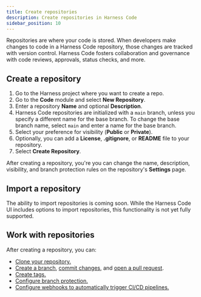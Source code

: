 ```yaml
---
title: Create repositories
description: Create repositories in Harness Code
sidebar_position: 10
---
```


Repositories are where your code is stored. When developers make changes to code in a Harness Code repository, those changes are tracked with version control. Harness Code fosters collaboration and governance with code reviews, approvals, status checks, and more.

## Create a repository

1. Go to the Harness project where you want to create a repo.
2. Go to the **Code** module and select **New Repository**.
3. Enter a repository **Name** and optional **Description**.
4. Harness Code repositories are initialized with a `main` branch, unless you specify a different name for the base branch. To change the base branch name, select `main` and enter a name for the base branch.
5. Select your preference for visibility (**Public** or **Private**).
6. Optionally, you can add a **License**, **.gitignore**, or **README** file to your repository.
7. Select **Create Repository**.

After creating a repository, you're you can change the name, description, visibility, and branch protection rules on the repository's **Settings** page.

## Import a repository

The ability to import repositories is coming soon. While the Harness Code UI includes options to import repositories, this functionality is not yet fully supported.

## Work with repositories

After creating a repository, you can:

* [Clone your repository.](../work-in-repos/clone-repos.md)
* [Create a branch](../work-in-repos/branch.md), [commit changes](../work-in-repos/commit.md), and [open a pull request](/docs/category/pull-requests).
* [Create tags.](../work-in-repos/tag.md)
* [Configure branch protection.](./protection-rules.md)
* [Configure webhooks to automatically trigger CI/CD pipelines.](../pipelines/webhooks.md)
